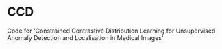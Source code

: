 # CCD
Code for 'Constrained Contrastive Distribution Learning for Unsupervised Anomaly Detection and Localisation in Medical Images'
